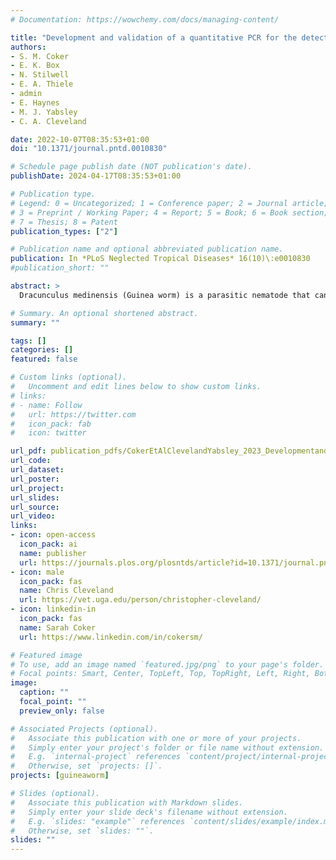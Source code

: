 ```yaml
---
# Documentation: https://wowchemy.com/docs/managing-content/

title: "Development and validation of a quantitative PCR for the detection of Guinea worm (Dracunculus medinensis)"
authors:
- S. M. Coker
- E. K. Box
- N. Stilwell
- E. A. Thiele
- admin
- E. Haynes
- M. J. Yabsley
- C. A. Cleveland

date: 2022-10-07T08:35:53+01:00
doi: "10.1371/journal.pntd.0010830"

# Schedule page publish date (NOT publication's date).
publishDate: 2024-04-17T08:35:53+01:00

# Publication type.
# Legend: 0 = Uncategorized; 1 = Conference paper; 2 = Journal article;
# 3 = Preprint / Working Paper; 4 = Report; 5 = Book; 6 = Book section;
# 7 = Thesis; 8 = Patent
publication_types: ["2"]

# Publication name and optional abbreviated publication name.
publication: In *PLoS Neglected Tropical Diseases* 16(10)\:e0010830
#publication_short: ""

abstract: >
  Dracunculus medinensis (Guinea worm) is a parasitic nematode that can cause the debilitating disease dracunculiasis (Guinea worm disease) in humans. The global Guinea Worm Eradication Program has led intervention and eradication efforts since the 1980s, and Guinea worm infections in people have decreased >99.99%. With the final goal of eradication drawing nearer, reports of animal infections from some remaining endemic countries pose unique challenges. Currently, confirmation of suspected Guinea worm infection relies on conventional molecular techniques such as polymerase chain reaction (PCR), which is not specific to Guinea worm and, therefore, requires sequencing of the PCR products to confirm the identity of suspect samples, a process that often takes a few weeks. To decrease the time required for species confirmation, we developed a quantitative PCR assay targeting the mitochondrial cytochrome b (cytb) gene of Guinea worm. Our assay has a limit of detection of 10 copies per reaction. The mean analytical parameters (± SE) were as follows: efficiency = 93.4 ± 7.7%, y-intercept = 40.93 ± 1.11, slope = -3.4896 ± 0.12, and the R2 = 0.999 ± 0.004. The assay did not amplify other nematodes found in Guinea worm-endemic regions and demonstrated 100% diagnostic sensitivity and specificity. Implementation of this quantitative PCR assay for Guinea worm identification could eliminate the need for DNA sequencing to confirm species. Thus, this approach can be implemented to provide more rapid confirmation of Guinea worm infections, leading to faster execution of Guinea worm interventions while increasing our understanding of infection patterns.

# Summary. An optional shortened abstract.
summary: ""

tags: []
categories: []
featured: false

# Custom links (optional).
#   Uncomment and edit lines below to show custom links.
# links:
# - name: Follow
#   url: https://twitter.com
#   icon_pack: fab
#   icon: twitter

url_pdf: publication_pdfs/CokerEtAlClevelandYabsley_2023_DevelopmentandvalidationofaquantitativePCRforthedetectionofGuineaWorm_PLoSNTD.pdf
url_code:
url_dataset:
url_poster:
url_project:
url_slides:
url_source:
url_video:
links:
- icon: open-access
  icon_pack: ai
  name: publisher
  url: https://journals.plos.org/plosntds/article?id=10.1371/journal.pntd.0010830
- icon: male
  icon_pack: fas
  name: Chris Cleveland
  url: https://vet.uga.edu/person/christopher-cleveland/
- icon: linkedin-in
  icon_pack: fas
  name: Sarah Coker
  url: https://www.linkedin.com/in/cokersm/

# Featured image
# To use, add an image named `featured.jpg/png` to your page's folder. 
# Focal points: Smart, Center, TopLeft, Top, TopRight, Left, Right, BottomLeft, Bottom, BottomRight.
image:
  caption: ""
  focal_point: ""
  preview_only: false

# Associated Projects (optional).
#   Associate this publication with one or more of your projects.
#   Simply enter your project's folder or file name without extension.
#   E.g. `internal-project` references `content/project/internal-project/index.md`.
#   Otherwise, set `projects: []`.
projects: [guineaworm]

# Slides (optional).
#   Associate this publication with Markdown slides.
#   Simply enter your slide deck's filename without extension.
#   E.g. `slides: "example"` references `content/slides/example/index.md`.
#   Otherwise, set `slides: ""`.
slides: ""
---
```

